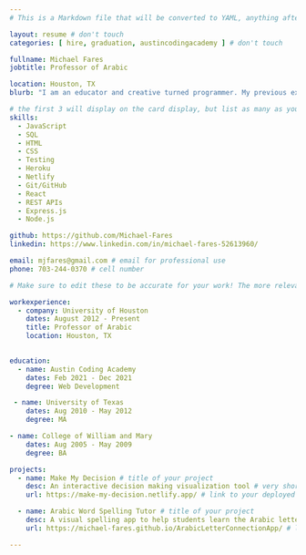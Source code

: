 ```yaml
---
# This is a Markdown file that will be converted to YAML, anything after a `#` is a comment and won't be read

layout: resume # don't touch
categories: [ hire, graduation, austincodingacademy ] # don't touch

fullname: Michael Fares	
jobtitle: Professor of Arabic

location: Houston, TX
blurb: "I am an educator and creative turned programmer. My previous experience is in higher education, foreign language pedagogy, and curriculum design. Creativity is the common thread in all of my work, and my mission is to bring a creative spirit to everything I do. I decided to study coding at ACA to embrace the certain future of technology in education, and take my skills to the next level."

# the first 3 will display on the card display, but list as many as you want, they will be visible on your hire page
skills:
  - JavaScript
  - SQL
  - HTML
  - CSS
  - Testing
  - Heroku
  - Netlify
  - Git/GitHub
  - React
  - REST APIs
  - Express.js
  - Node.js

github: https://github.com/Michael-Fares
linkedin: https://www.linkedin.com/in/michael-fares-52613960/

email: mjfares@gmail.com # email for professional use
phone: 703-244-0370 # cell number

# Make sure to edit these to be accurate for your work! The more relevant the better if the role was technical, don't feel like you need to put every job you've had.

workexperience:
  - company: University of Houston 
    dates: August 2012 - Present
    title: Professor of Arabic
    location: Houston, TX

 
education:
  - name: Austin Coding Academy
    dates: Feb 2021 - Dec 2021
    degree: Web Development

 - name: University of Texas
    dates: Aug 2010 - May 2012
    degree: MA

- name: College of William and Mary
    dates: Aug 2005 - May 2009
    degree: BA

projects:
  - name: Make My Decision # title of your project
    desc: An interactive decision making visualization tool # very short description of your project
    url: https://make-my-decision.netlify.app/ # link to your deployed project

  - name: Arabic Word Spelling Tutor # title of your project
    desc: A visual spelling app to help students learn the Arabic letters and sounds.  # very short description of your project
    url: https://michael-fares.github.io/ArabicLetterConnectionApp/ # link to your deployed project

---
```

